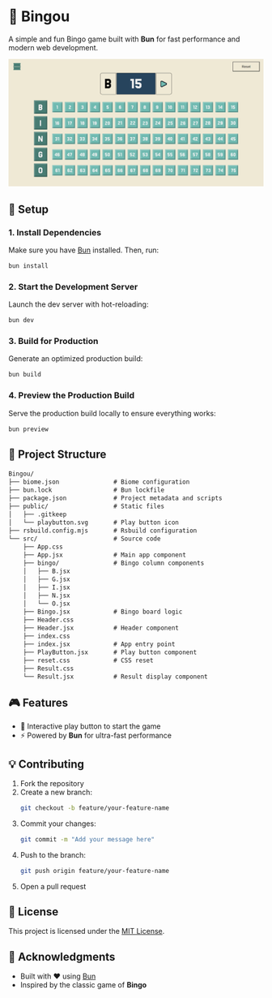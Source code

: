 # 🎯 **Bingou**

A simple and fun Bingo game built with **Bun** for fast performance and modern web development.

![alt text](./public/image.png)
## 🚀 **Setup**

### 1. Install Dependencies
Make sure you have [Bun](https://bun.sh/) installed. Then, run:
```bash
bun install
```

### 2. Start the Development Server
Launch the dev server with hot-reloading:
```bash
bun dev
```

### 3. Build for Production
Generate an optimized production build:
```bash
bun build
```

### 4. Preview the Production Build
Serve the production build locally to ensure everything works:
```bash
bun preview
```

## 📂 **Project Structure**
```
Bingou/
├── biome.json               # Biome configuration
├── bun.lock                 # Bun lockfile
├── package.json             # Project metadata and scripts
├── public/                  # Static files
│   ├── .gitkeep
│   └── playbutton.svg       # Play button icon
├── rsbuild.config.mjs       # Rsbuild configuration
└── src/                     # Source code
    ├── App.css
    ├── App.jsx              # Main app component
    ├── bingo/               # Bingo column components
    │   ├── B.jsx
    │   ├── G.jsx
    │   ├── I.jsx
    │   ├── N.jsx
    │   └── O.jsx
    ├── Bingo.jsx            # Bingo board logic
    ├── Header.css
    ├── Header.jsx           # Header component
    ├── index.css
    ├── index.jsx            # App entry point
    ├── PlayButton.jsx       # Play button component
    ├── reset.css            # CSS reset
    ├── Result.css
    └── Result.jsx           # Result display component
```

## 🎮 **Features**
- 🎲 Interactive play button to start the game
- ⚡ Powered by **Bun** for ultra-fast performance


## 💡 **Contributing**
1. Fork the repository
2. Create a new branch:
   ```bash
   git checkout -b feature/your-feature-name
   ```
3. Commit your changes:
   ```bash
   git commit -m "Add your message here"
   ```
4. Push to the branch:
   ```bash
   git push origin feature/your-feature-name
   ```
5. Open a pull request


## 📜 **License**
This project is licensed under the [MIT License](./LICENSE).


## 🌟 **Acknowledgments**
- Built with ❤️ using [Bun](https://bun.sh/)
- Inspired by the classic game of **Bingo**
